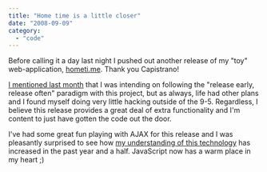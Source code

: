 ```yaml
---
title: "Home time is a little closer"
date: "2008-09-09"
category:
  - "code"
---
```


Before calling it a day last night I pushed out another release of my "toy" web-application, [hometi.me](http://hometi.me). Thank you Capistrano!

[I mentioned last month](/2008/08/12/is-it-home-time-yet/) that I was intending on following the "release early, release often" paradigm with this project, but as always, life had other plans and I found myself doing very little hacking outside of the 9-5. Regardless, I believe this release provides a great deal of extra functionality and I'm content to just have gotten the code out the door.

I've had some great fun playing with AJAX for this release and I was pleasantly surprised to see how [my understanding of this technology](/2007/02/21/ajax-first-impressions/) has increased in the past year and a half. JavaScript now has a warm place in my heart ;)
